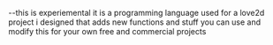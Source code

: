 --this is experiemental it is a programming language used for a love2d project i designed that adds new functions and stuff you can use and modify this for your own free and commercial projects